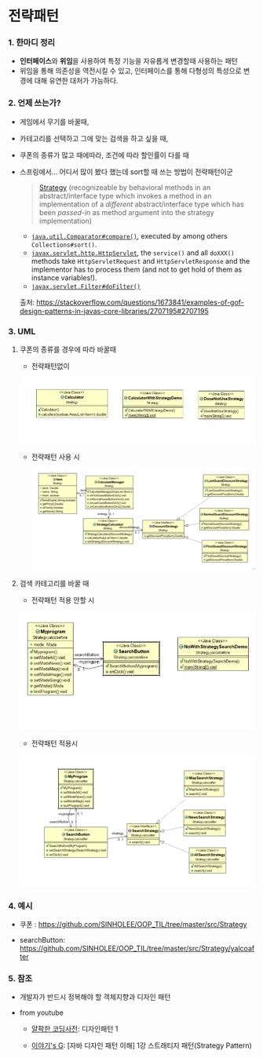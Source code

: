 # 전략패턴

### 1. 한마디 정리

- **인터페이스**와 **위임**을 사용하여 특정 기능을 자유롭게 변경할때 사용하는 패턴
- 위임을 통해 의존성을 역전시킬 수 있고, 인터페이스를 통해 다형성의 특성으로 변경에 대해 유연한 대처가 가능하다.

### 2. 언제 쓰는가?

- 게임에서 무기를 바꿀때,

- 카테고리를 선택하고 그에 맞는 검색을 하고 싶을 때,

- 쿠폰의 종류가 많고 때에따라, 조건에 따라 할인률이 다를 때

- 스프링에서... 어디서 많이 봤다 했는데 sort할 때 쓰는 방법이 전략패턴이군

  > [Strategy](http://en.wikipedia.org/wiki/Strategy_pattern) (recognizeable by behavioral methods in an abstract/interface type which invokes a method in an implementation of a *different* abstract/interface type which has been *passed-in* as method argument into the strategy implementation)

  - [`java.util.Comparator#compare()`](http://docs.oracle.com/javase/8/docs/api/java/util/Comparator.html#compare-T-T-), executed by among others `Collections#sort()`.
  - [`javax.servlet.http.HttpServlet`](http://docs.oracle.com/javaee/7/api/javax/servlet/http/HttpServlet.html), the `service()` and all `doXXX()` methods take `HttpServletRequest` and `HttpServletResponse` and the implementor has to process them (and not to get hold of them as instance variables!).
  - [`javax.servlet.Filter#doFilter()`](http://docs.oracle.com/javaee/7/api/javax/servlet/Filter.html#doFilter-javax.servlet.ServletRequest-javax.servlet.ServletResponse-javax.servlet.FilterChain-)
  
  출처: https://stackoverflow.com/questions/1673841/examples-of-gof-design-patterns-in-javas-core-libraries/2707195#2707195

### 3. UML

1. 쿠폰의 종류를 경우에 따라 바꿀때 

   - 전략패턴없이

   ![쿠폰할인 전략패턴 없는 UML](images/쿠폰할인전략패턴없는UML.png)

   - 전략패턴 사용 시

     ![쿠폰할인 전략패턴UML](images/쿠폰할인전략패턴UML.png)

2. 검색 카테고리를 바꿀 때

   - 전략패턴 적용 안할 시

   ![searchUML](images/searchUML.png)

   - 전략패턴 적용시

   ![searchStrategyUML](images/searchStrategyUML.png)

### 4. 예시

- 쿠폰 : https://github.com/SINHOLEE/OOP_TIL/tree/master/src/Strategy

- searchButton: https://github.com/SINHOLEE/OOP_TIL/tree/master/src/Strategy/yalcoafter



###  5. 참조

- 개발자가 반드시 정복해야 할 객체지향과 디자인 패턴

- from youtube

  - [얄팍한 코딩사전](https://www.youtube.com/channel/UC2nkWbaJt1KQDi2r2XclzTQ): 디자인패턴 1

  - [이야기's G](https://www.youtube.com/channel/UCtsaG2ePUxvo0-se9gkxEmg): [자바 디자인 패턴 이해] 1강 스트래티지 패턴(Strategy Pattern)
